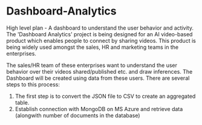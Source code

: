 # Dashboard-Analytics
High level plan - A dashboard to understand the user behavior and activity.
The 'Dashboard Analytics' project is being designed for an AI video-based product which enables people to connect by sharing videos. This product is being widely used amongst the sales, HR and marketing teams in the enterprises.

The sales/HR team of these enterprises want to understand the user behavior over their videos shared/published etc. and draw inferences.
The Dashboard will be created using data from these users.
There are several steps to this process:

1) The first step is to convert the JSON file to CSV to create an aggregated table.
2) Establish connection with MongoDB on MS Azure and retrieve data (alongwith number of documents in the database)
